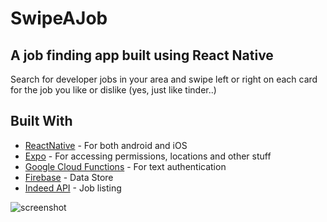 # SwipeAJob

## A job finding app built using React Native

Search for developer jobs in your area and swipe left or right on each card for the job you like or dislike (yes, just like tinder..)

## Built With

* [ReactNative](https://facebook.github.io/react-native/) - For both android and iOS
* [Expo](expo.io) - For accessing permissions, locations and other stuff
* [Google Cloud Functions](https://cloud.google.com/functions/) - For text authentication
* [Firebase](https://firebase.google.com/) - Data Store
* [Indeed API](indeed.com/publisher) - Job listing

![screenshot](http://smalltechnologies.co.ke/swipeajob/SwipeAjob.png)
